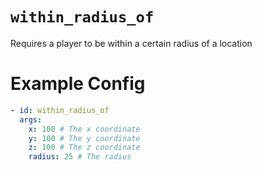 # `within_radius_of`

Requires a player to be within a certain radius of a location

# Example Config
```yaml
- id: within_radius_of
  args:
    x: 100 # The x coordinate
    y: 100 # The y coordinate
    z: 100 # The z coordinate
    radius: 25 # The radius
```
